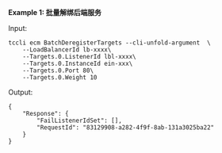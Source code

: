**Example 1: 批量解绑后端服务**



Input: 

```
tccli ecm BatchDeregisterTargets --cli-unfold-argument  \
    --LoadBalancerId lb-xxxx\
    --Targets.0.ListenerId lbl-xxxx\
    --Targets.0.InstanceId ein-xxx\
    --Targets.0.Port 80\
    --Targets.0.Weight 10
```

Output: 
```
{
    "Response": {
        "FailListenerIdSet": [],
        "RequestId": "83129908-a282-4f9f-8ab-131a3025ba22"
    }
}
```

